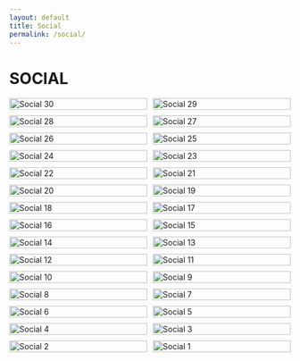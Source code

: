 ```yaml
---
layout: default
title: Social
permalink: /social/
---
```


# SOCIAL

<div class="album" style="display: grid; grid-template-columns: repeat(2, 1fr); gap: 10px;">
    <img src="/social/social30.jpg" alt="Social 30" style="width: 100%;">
    <img src="/social/social29.jpg" alt="Social 29" style="width: 100%;">
    <img src="/social/social28.jpg" alt="Social 28" style="width: 100%;">
    <img src="/social/social27.jpg" alt="Social 27" style="width: 100%;">
    <img src="/social/social26.jpg" alt="Social 26" style="width: 100%;">
    <img src="/social/social25.jpg" alt="Social 25" style="width: 100%;">
    <img src="/social/social24.jpg" alt="Social 24" style="width: 100%;">
    <img src="/social/social23.jpg" alt="Social 23" style="width: 100%;">
    <img src="/social/social22.jpg" alt="Social 22" style="width: 100%;">
    <img src="/social/social21.jpg" alt="Social 21" style="width: 100%;">
    <img src="/social/social20.jpg" alt="Social 20" style="width: 100%;">
    <img src="/social/social19.jpg" alt="Social 19" style="width: 100%;">
    <img src="/social/social18.jpg" alt="Social 18" style="width: 100%;">
    <img src="/social/social17.jpg" alt="Social 17" style="width: 100%;">
    <img src="/social/social16.jpg" alt="Social 16" style="width: 100%;">
    <img src="/social/social15.jpg" alt="Social 15" style="width: 100%;">
    <img src="/social/social14.jpg" alt="Social 14" style="width: 100%;">
    <img src="/social/social13.jpg" alt="Social 13" style="width: 100%;">
    <img src="/social/social12.jpg" alt="Social 12" style="width: 100%;">
    <img src="/social/social11.jpg" alt="Social 11" style="width: 100%;">
    <img src="/social/social10.jpg" alt="Social 10" style="width: 100%;">
    <img src="/social/social9.jpg" alt="Social 9" style="width: 100%;">
    <img src="/social/social8.jpg" alt="Social 8" style="width: 100%;">
    <img src="/social/social7.jpg" alt="Social 7" style="width: 100%;">
    <img src="/social/social6.jpg" alt="Social 6" style="width: 100%;">
    <img src="/social/social5.jpg" alt="Social 5" style="width: 100%;">
    <img src="/social/social4.jpg" alt="Social 4" style="width: 100%;">
    <img src="/social/social3.jpg" alt="Social 3" style="width: 100%;">
    <img src="/social/social2.jpg" alt="Social 2" style="width: 100%;">
    <img src="/social/social1.jpg" alt="Social 1" style="width: 100%;">
</div>


